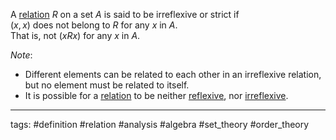 A [relation](relation.md) $R$ on a set $A$ is said to be irreflexive or strict if  
$(x,x)$ does not belong to $R$ for any $x$ in $A$.  
That is, not $(xRx)$ for any $x$ in $A$.

*Note*: 

* Different elements can be related to each other in an irreflexive relation, but no element must be related to itself.
* It is possible for a [relation](relation.md) to be neither [reflexive](reflexive%20relation.md), nor [irreflexive](irreflexive%20relation.md).

---

tags: #definition #relation #analysis #algebra #set_theory #order_theory
